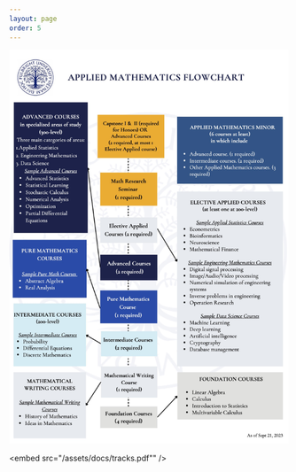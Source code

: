 ```yaml
---
layout: page
order: 5
---
```

![Flowchart](/assets/img/MATH-Flowchart.jpg)

<embed src="/assets/docs/tracks.pdf"" />

